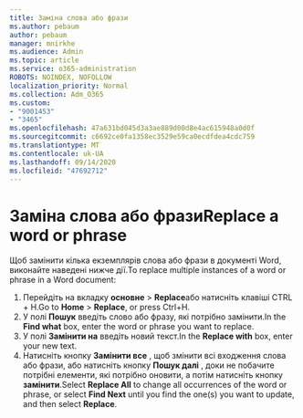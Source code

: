 ```yaml
---
title: Заміна слова або фрази
ms.author: pebaum
author: pebaum
manager: mnirkhe
ms.audience: Admin
ms.topic: article
ms.service: o365-administration
ROBOTS: NOINDEX, NOFOLLOW
localization_priority: Normal
ms.collection: Adm_O365
ms.custom:
- "9001453"
- "3465"
ms.openlocfilehash: 47a631bd045d3a3ae889d00d8e4ac615948a0d0f
ms.sourcegitcommit: c6692ce0fa1358ec3529e59ca0ecdfdea4cdc759
ms.translationtype: MT
ms.contentlocale: uk-UA
ms.lasthandoff: 09/14/2020
ms.locfileid: "47692712"
---
```

# <a name="replace-a-word-or-phrase"></a><span data-ttu-id="75cdd-102">Заміна слова або фрази</span><span class="sxs-lookup"><span data-stu-id="75cdd-102">Replace a word or phrase</span></span>

<span data-ttu-id="75cdd-103">Щоб замінити кілька екземплярів слова або фрази в документі Word, виконайте наведені нижче дії.</span><span class="sxs-lookup"><span data-stu-id="75cdd-103">To replace multiple instances of a word or phrase in a Word document:</span></span>

1. <span data-ttu-id="75cdd-104">Перейдіть на вкладку **основне**  >  **Replace**або натисніть клавіші CTRL + H.</span><span class="sxs-lookup"><span data-stu-id="75cdd-104">Go to **Home** > **Replace**, or press Ctrl+H.</span></span>
2. <span data-ttu-id="75cdd-105">У полі **Пошук** введіть слово або фразу, які потрібно замінити.</span><span class="sxs-lookup"><span data-stu-id="75cdd-105">In the **Find what** box, enter the word or phrase you want to replace.</span></span> 
3. <span data-ttu-id="75cdd-106">У полі **Замінити на** введіть новий текст.</span><span class="sxs-lookup"><span data-stu-id="75cdd-106">In the **Replace with** box, enter your new text.</span></span>
3. <span data-ttu-id="75cdd-107">Натисніть кнопку **Замінити все** , щоб змінити всі входження слова або фрази, або натисніть кнопку **Пошук далі** , доки не побачите потрібні елементи, які потрібно оновити, а потім натисніть кнопку **замінити**.</span><span class="sxs-lookup"><span data-stu-id="75cdd-107">Select **Replace All** to change all occurrences of the word or phrase, or select **Find Next** until you find the one(s) you want to update, and then select **Replace**.</span></span>